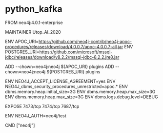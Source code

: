 # python_kafka

FROM neo4j:4.0.1-enterprise

MAINTAINER Utop_AI_2020

ENV APOC_URI=https://github.com/neo4j-contrib/neo4j-apoc-procedures/releases/download/4.0.0.7/apoc-4.0.0.7-all.jar
ENV POSTGRES_URI=https://github.com/microsoft/mssql-jdbc/releases/download/v8.2.2/mssql-jdbc-8.2.2.jre8.jar

ADD --chown=neo4j:neo4j ${APOC_URI} plugins
ADD --chown=neo4j:neo4j ${POSTGRES_URI} plugins

ENV NEO4J_ACCEPT_LICENSE_AGREEMENT=yes
ENV NEO4J_dbms_security_procedures_unrestricted=apoc.*
ENV dbms.memory.heap.initial_size=3G
ENV dbms.memory.heap.max_size=3G
ENV dbms.memory.heap.max_size=3G
ENV dbms.logs.debug.level=DEBUG

EXPOSE 7473/tcp 7474/tcp 7687/tcp

ENV NEO4J_AUTH=neo4j/test

CMD ["neo4j"]
